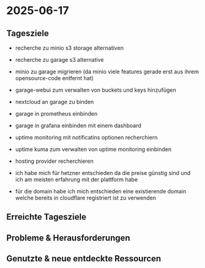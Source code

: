 2025-06-17
==========

Tagesziele
----------

- recherche zu minio s3 storage alternativen 
- recherche zu garage s3 alternative
- minio zu garage migrieren (da minio viele features gerade erst aus ihrem opensource-code entfernt hat)
- garage-webui zum verwalten von buckets und keys hinzufügen
- nextcloud an garage zu binden
- garage in prometheus einbinden
- garage in grafana einbinden mit einem dashboard

- uptime monitoring mit notificatins optionen recherchiern
- uptime kuma zum verwalten von uptime monitoring einbinden

- hosting provider recherchieren
- ich habe mich für hetzner entschieden da die preise günstig sind und ich am meisten erfahrung mit der plattform habe

- für die domain habe ich mich entschieden eine existierende domain welche bereits in cloudflare registriert ist zu verwenden

Erreichte Tagesziele
--------------------


Probleme & Herausforderungen
----------------------------



Genutzte & neue entdeckte Ressourcen
------------------------------------
